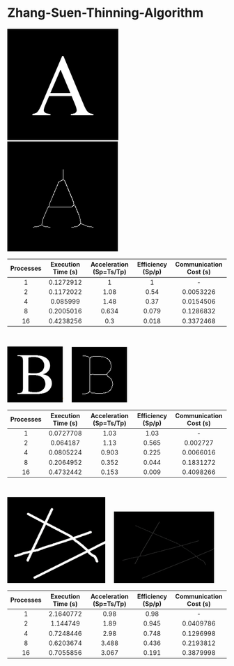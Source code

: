 # Zhang-Suen-Thinning-Algorithm





![before](/examples/A/A.png) &nbsp; &nbsp; ![after](/examples/A/A_skeleton.png)

| Processes     | Execution Time (s) |Acceleration (Sp=Ts/Tp)|Efficiency (Sp/p)  | Communication Cost (s)|
|:-------------:|:------------------:|:---------------------:|:-----------------:|:---------------------:|
| 1             | 0.1272912          | 1                     | 1                 | -                     |
| 2             | 0.1172022          | 1.08                  | 0.54              | 0.0053226             |
| 4             | 0.085999           | 1.48                  | 0.37              | 0.0154506             |
| 8             | 0.2005016          | 0.634                 | 0.079             | 0.1286832             |
| 16            | 0.4238256          | 0.3                   | 0.018             | 0.3372468             |
</br>

![before](/examples/B/B.png) &nbsp; &nbsp; ![after](/examples/B/B_skeleton.png)

| Processes     | Execution Time (s) |Acceleration (Sp=Ts/Tp)|Efficiency (Sp/p)  | Communication Cost (s)|
|:-------------:|:------------------:|:---------------------:|:-----------------:|:---------------------:|
| 1             | 0.0727708          | 1.03                  | 1.03              | -                     |
| 2             | 0.064187           | 1.13                  | 0.565             | 0.002727              |
| 4             | 0.0805224          | 0.903                 | 0.225             | 0.0066016             |
| 8             | 0.2064952          | 0.352                 | 0.044             | 0.1831272             |
| 16            | 0.4732442          | 0.153                 | 0.009             | 0.4098266             |
</br>

![before](/examples/bin_lines/bin_lines.png) &nbsp; &nbsp; ![after](/examples/bin_lines/bin_lines_skeleton.png)

| Processes     | Execution Time (s) |Acceleration (Sp=Ts/Tp)|Efficiency (Sp/p)  | Communication Cost (s)|
|:-------------:|:------------------:|:---------------------:|:-----------------:|:---------------------:|
| 1             | 2.1640772          | 0.98                  | 0.98              | -                     |
| 2             | 1.144749           | 1.89                  | 0.945             | 0.0409786             |
| 4             | 0.7248446          | 2.98                  | 0.748             | 0.1296998             |
| 8             | 0.6203674          | 3.488                 | 0.436             | 0.2193812             |
| 16            | 0.7055856          | 3.067                 | 0.191             | 0.3879998             |
